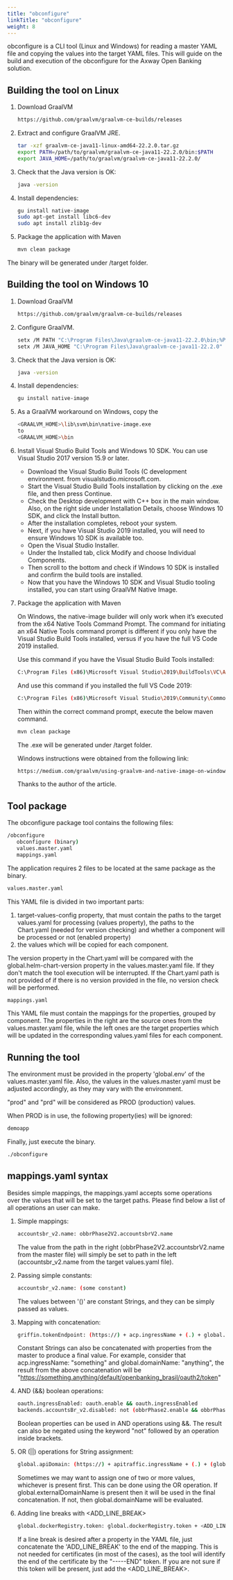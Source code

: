```yaml
---
title: "obconfigure"
linkTitle: "obconfigure"
weight: 8
---
```

obconfigure is a CLI tool (Linux and Windows) for reading a master YAML file and copying the values into the target YAML files.
This will guide on the build and execution of the obconfigure for the Axway Open Banking solution.

## Building the tool on Linux

1. Download GraalVM

   ```bash
   https://github.com/graalvm/graalvm-ce-builds/releases
   ```

2. Extract and configure GraalVM JRE.

   ```bash
   tar -xzf graalvm-ce-java11-linux-amd64-22.2.0.tar.gz
   export PATH=/path/to/graalvm/graalvm-ce-java11-22.2.0/bin:$PATH
   export JAVA_HOME=/path/to/graalvm/graalvm-ce-java11-22.2.0/
   ```

3. Check that the Java version is OK:

   ```bash
   java -version
   ```

4. Install dependencies:

   ```bash
   gu install native-image
   sudo apt-get install libc6-dev
   sudo apt install zlib1g-dev
   ```

5. Package the application with Maven

   ```bash
   mvn clean package
   ```

The binary will be generated under /target folder.

## Building the tool on Windows 10

1. Download GraalVM

   ```bash
   https://github.com/graalvm/graalvm-ce-builds/releases
   ```

2. Configure GraalVM.

   ```bash
   setx /M PATH "C:\Program Files\Java\graalvm-ce-java11-22.2.0\bin;%PATH%"
   setx /M JAVA_HOME "C:\Program Files\Java\graalvm-ce-java11-22.2.0"
   ```

3. Check that the Java version is OK:

   ```bash
   java -version
   ```

4. Install dependencies:

   ```bash
   gu install native-image
   ```

5. As a GraalVM workaround on Windows, copy the

   ```bash
   <GRAALVM_HOME>\lib\svm\bin\native-image.exe
   to
   <GRAALVM_HOME>\bin
   ```

6. Install Visual Studio Build Tools and Windows 10 SDK. You can use Visual Studio 2017 version 15.9 or later.

   * Download the Visual Studio Build Tools (C development environment. from visualstudio.microsoft.com.
   * Start the Visual Studio Build Tools installation by clicking on the .exe file, and then press Continue.
   * Check the Desktop development with C++ box in the main window. Also, on the right side under Installation Details, choose Windows 10 SDK, and click the Install button.
   * After the installation completes, reboot your system.
   * Next, if you have Visual Studio 2019 installed, you will need to ensure Windows 10 SDK is available too.
   * Open the Visual Studio Installer.
   * Under the Installed tab, click Modify and choose Individual Components.
   * Then scroll to the bottom and check if Windows 10 SDK is installed and confirm the build tools are installed.
   * Now that you have the Windows 10 SDK and Visual Studio tooling installed, you can start using GraalVM Native Image.

7. Package the application with Maven

   On Windows, the native-image builder will only work when it’s executed from the x64 Native Tools Command Prompt.
   The command for initiating an x64 Native Tools command prompt is different if you only have the Visual Studio Build Tools installed, versus if you have the full VS Code 2019 installed.

   Use this command if you have the Visual Studio Build Tools installed:

   ```bash
   C:\Program Files (x86)\Microsoft Visual Studio\2019\BuildTools\VC\Auxiliary\Build\vcvars64.bat
   ```

   And use this command if you installed the full VS Code 2019:

   ```bash
   C:\Program Files (x86)\Microsoft Visual Studio\2019\Community\Common7\Tools\vcvars64.bat
   ```

   Then within the correct command prompt, execute the below maven command.

   ```bash
   mvn clean package
   ```

   The .exe will be generated under /target folder.

   Windows instructions were obtained from the following link:

   ```bash
   https://medium.com/graalvm/using-graalvm-and-native-image-on-windows-10-9954dc071311
   ```

   Thanks to the author of the article.

## Tool package

The obconfigure package tool contains the following files:

```bash
/obconfigure  
   obconfigure (binary) 
   values.master.yaml  
   mappings.yaml
```

The application requires 2 files to be located at the same package as the binary.

```bash
values.master.yaml
```

This YAML file is divided in two important parts:

1. target-values-config property, that must contain the paths to the target values.yaml for processing (values
   property), the paths to the Chart.yaml (needed for version checking) and whether a component will be processed or not (enabled property)
2. the values which will be copied for each component.

The version property in the Chart.yaml will be compared with the global.helm-chart-version property in the
values.master.yaml file. If they don't match the tool execution will be interrupted. If the Chart.yaml path is not
provided of if there is no version provided in the file, no version check will be performed.

```bash
mappings.yaml
```

This YAML file must contain the mappings for the properties, grouped by component. The properties in the right are
the source ones from the values.master.yaml file, while the left ones are the target properties which will be
updated in the corresponding values.yaml files for each component.

## Running the tool

The environment must be provided in the property 'global.env' of the values.master.yaml file. Also, the values in the
values.master.yaml must be adjusted accordingly, as they may vary with the environment.

"prod" and "prd" will be considered as PROD (production) values.

When PROD is in use, the following property(ies) will be ignored:

```bash
demoapp
```

Finally, just execute the binary.

```bash
./obconfigure
```

## mappings.yaml syntax

Besides simple mappings, the mappings.yaml accepts some operations over the values that will be set to the target
paths. Please find below a list of all operations an user can make.

1. Simple mappings:

   ```bash
   accountsbr_v2.name: obbrPhase2V2.accountsbrV2.name
   ```

   The value from the path in the right (obbrPhase2V2.accountsbrV2.name from the master file) will simply be set to
   path in the left (accountsbr_v2.name from the target values.yaml file).

2. Passing simple constants:

   ```bash
   accountsbr_v2.name: (some constant)
   ```

   The values between '()' are constant Strings, and they can be simply passed as values.

3. Mapping with concatenation:

   ```bash
   griffin.tokenEndpoint: (https://) + acp.ingressName + (.) + global.domainName + (/default/openbanking_brasil/oauth2/token)
   ```

   Constant Strings can also be concatenated with properties from the master to produce a
   final value. For example, consider that acp.ingressName: "something" and global.domainName: "anything", the result
   from the above concatenation will be "https://something.anything/default/openbanking_brasil/oauth2/token"

4. AND (&&) boolean operations:

   ```bash
   oauth.ingressEnabled: oauth.enable && oauth.ingressEnabled
   backends.accountsBr_v2.disabled: not (obbrPhase2.enable && obbrPhase2.accountsbr.enable)
   ```

   Boolean properties can be used in AND operations using &&. The result can also be negated using the keyword "not"
   followed by an operation inside brackets.

5. OR (||) operations for String assignment:

   ```bash
   global.apiDomain: (https://) + apitraffic.ingressName + (.) + (global.externalDomainName || global.domainName)
   ```

   Sometimes we may want to assign one of two or more values, whichever is present first. This can be done using the OR
   operation. If global.externalDomainName is present then it will be used in the final concatenation. If not, then
   global.domainName will be evaluated.

6. Adding line breaks with <ADD_LINE_BREAK>

   ```bash
   global.dockerRegistry.token: global.dockerRegistry.token + <ADD_LINE_BREAK>
   ```

   If a line break is desired after a property in the YAML file, just concatenate the 'ADD_LINE_BREAK' to the end of
   the mapping. This is not needed for certificates (in most of the cases), as the tool will identify the end of the
   certificate by the "-----END" token. If you are not sure if this token will be present, just add the <ADD_LINE_BREAK>.
